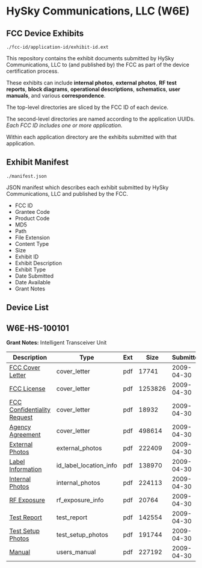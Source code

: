 # HySky Communications, LLC (W6E)
## FCC Device Exhibits

```
./fcc-id/application-id/exhibit-id.ext
```

This repository contains the exhibit documents submitted by HySky Communications, LLC to (and published by) the FCC as part of the device certification process.

These exhibits can include **internal photos**, **external photos**, **RF test reports**, **block diagrams**, **operational descriptions**, **schematics**, **user manuals**, and various **correspondence**.

The top-level directories are sliced by the FCC ID of each device.

The second-level directories are named according to the application UUIDs. *Each FCC ID includes one or more application.*

Within each application directory are the exhibits submitted with that application. 

## Exhibit Manifest

```
./manifest.json
```

JSON manifest which describes each exhibit submitted by HySky Communications, LLC and published by the FCC.

- FCC ID
- Grantee Code
- Product Code
- MD5
- Path
- File Extension
- Content Type
- Size
- Exhibit ID
- Exhibit Description
- Exhibit Type
- Date Submitted
- Date Available
- Grant Notes

## Device List
## W6E-HS-100101
**Grant Notes:** Intelligent Transceiver Unit

| Description | Type | Ext | Size | Submitted | Available |
| ----------- | ---- | --- | ---- | --------- | --------- |
| [FCC Cover Letter](W6E-HS-100101/0b236c0d300d7bd88f01b733dfd88c5a/1104406.pdf) | cover_letter | pdf | 17741 | 2009-04-30 | 2009-05-12 |
| [FCC License](W6E-HS-100101/0b236c0d300d7bd88f01b733dfd88c5a/1104407.pdf) | cover_letter | pdf | 1253826 | 2009-04-30 | 2009-05-12 |
| [FCC Confidentiality Request](W6E-HS-100101/0b236c0d300d7bd88f01b733dfd88c5a/1104408.pdf) | cover_letter | pdf | 18932 | 2009-04-30 | 2009-05-12 |
| [Agency Agreement](W6E-HS-100101/0b236c0d300d7bd88f01b733dfd88c5a/1104409.pdf) | cover_letter | pdf | 498614 | 2009-04-30 | 2009-05-12 |
| [External Photos](W6E-HS-100101/0b236c0d300d7bd88f01b733dfd88c5a/1104411.pdf) | external_photos | pdf | 222409 | 2009-04-30 | 2009-05-12 |
| [Label Information](W6E-HS-100101/0b236c0d300d7bd88f01b733dfd88c5a/1104412.pdf) | id_label_location_info | pdf | 138970 | 2009-04-30 | 2009-05-12 |
| [Internal Photos](W6E-HS-100101/0b236c0d300d7bd88f01b733dfd88c5a/1104413.pdf) | internal_photos | pdf | 224113 | 2009-04-30 | 2009-05-12 |
| [RF Exposure](W6E-HS-100101/0b236c0d300d7bd88f01b733dfd88c5a/1104417.pdf) | rf_exposure_info | pdf | 20764 | 2009-04-30 | 2009-05-12 |
| [Test Report](W6E-HS-100101/0b236c0d300d7bd88f01b733dfd88c5a/1104419.pdf) | test_report | pdf | 142554 | 2009-04-30 | 2009-05-12 |
| [Test Setup Photos](W6E-HS-100101/0b236c0d300d7bd88f01b733dfd88c5a/1104420.pdf) | test_setup_photos | pdf | 191744 | 2009-04-30 | 2009-05-12 |
| [Manual](W6E-HS-100101/0b236c0d300d7bd88f01b733dfd88c5a/1104421.pdf) | users_manual | pdf | 227192 | 2009-04-30 | 2009-05-12 |
